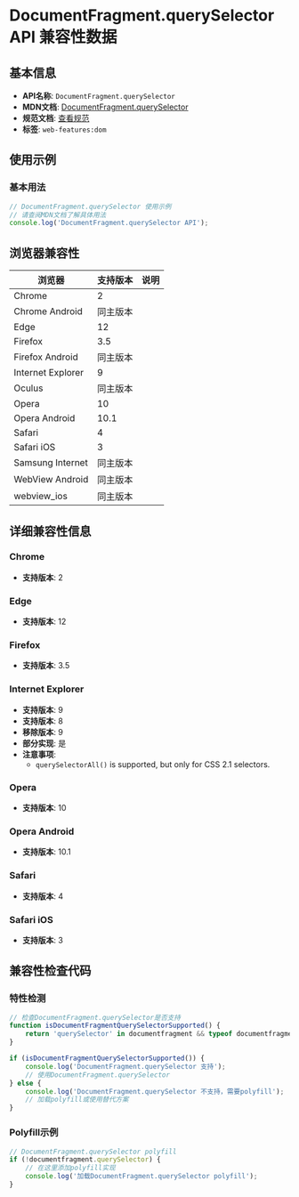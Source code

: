 # DocumentFragment.querySelector API 兼容性数据

## 基本信息

- **API名称**: `DocumentFragment.querySelector`
- **MDN文档**: [DocumentFragment.querySelector](https://developer.mozilla.org/docs/Web/API/DocumentFragment/querySelector)
- **规范文档**: [查看规范](https://dom.spec.whatwg.org/#ref-for-dom-parentnode-queryselector①)
- **标签**: `web-features:dom`

## 使用示例

### 基本用法

```javascript
// DocumentFragment.querySelector 使用示例
// 请查阅MDN文档了解具体用法
console.log('DocumentFragment.querySelector API');
```

## 浏览器兼容性

| 浏览器 | 支持版本 | 说明 |
|--------|----------|------|
| Chrome | 2 |  |
| Chrome Android | 同主版本 |  |
| Edge | 12 |  |
| Firefox | 3.5 |  |
| Firefox Android | 同主版本 |  |
| Internet Explorer | 9 |  |
| Oculus | 同主版本 |  |
| Opera | 10 |  |
| Opera Android | 10.1 |  |
| Safari | 4 |  |
| Safari iOS | 3 |  |
| Samsung Internet | 同主版本 |  |
| WebView Android | 同主版本 |  |
| webview_ios | 同主版本 |  |

## 详细兼容性信息

### Chrome

- **支持版本**: 2

### Edge

- **支持版本**: 12

### Firefox

- **支持版本**: 3.5

### Internet Explorer

- **支持版本**: 9
- **支持版本**: 8
- **移除版本**: 9
- **部分实现**: 是
- **注意事项**:
  - `querySelectorAll()` is supported, but only for CSS 2.1 selectors.

### Opera

- **支持版本**: 10

### Opera Android

- **支持版本**: 10.1

### Safari

- **支持版本**: 4

### Safari iOS

- **支持版本**: 3

## 兼容性检查代码

### 特性检测

```javascript
// 检查DocumentFragment.querySelector是否支持
function isDocumentFragmentQuerySelectorSupported() {
    return 'querySelector' in documentfragment && typeof documentfragment.querySelector === 'function';
}

if (isDocumentFragmentQuerySelectorSupported()) {
    console.log('DocumentFragment.querySelector 支持');
    // 使用DocumentFragment.querySelector
} else {
    console.log('DocumentFragment.querySelector 不支持，需要polyfill');
    // 加载polyfill或使用替代方案
}
```

### Polyfill示例

```javascript
// DocumentFragment.querySelector polyfill
if (!documentfragment.querySelector) {
    // 在这里添加polyfill实现
    console.log('加载DocumentFragment.querySelector polyfill');
}
```

